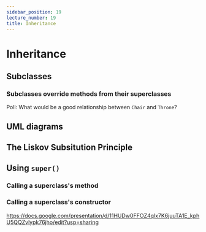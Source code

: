 ```yaml
---
sidebar_position: 19
lecture_number: 19
title: Inheritance
---
```


# Inheritance

## Subclasses

### Subclasses override methods from their superclasses

Poll: What would be a good relationship between `Chair` and `Throne`?

## UML diagrams

## The Liskov Subsitution Principle

## Using `super()`

### Calling a superclass's method

### Calling a superclass's constructor

https://docs.google.com/presentation/d/11HUDw0FFOZ4qlx7K6juuTA1E_kphU5QQZvlypk76jho/edit?usp=sharing
